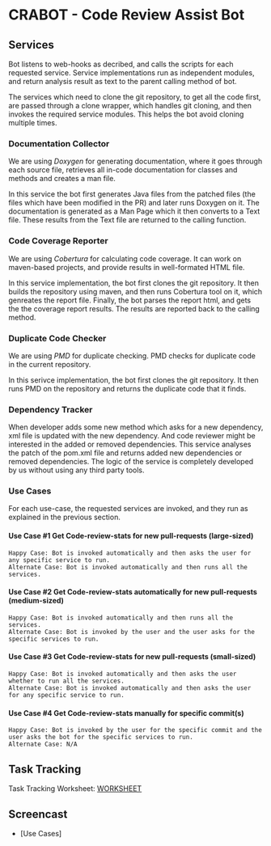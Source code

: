 # CRABOT - Code Review Assist Bot

## Services
Bot listens to web-hooks as decribed, and calls the scripts for each requested service. Service implementations run as independent modules, and return analysis result as text to the parent calling method of bot.

The services which need to clone the git repository, to get all the code first, are passed through a clone wrapper, which handles git cloning, and then invokes the required service modules. This helps the bot avoid cloning multiple times. 


### Documentation Collector

We are using *Doxygen* for generating documentation, where it goes through each source file, retrieves all in-code documentation for classes and methods and creates a man file. 

In this service the bot first generates Java files from the patched files (the files which have been modified in the PR) and later runs Doxygen on it. The documentation is generated as a Man Page which it then converts to a Text file. These results from the Text file are returned to the calling function.

### Code Coverage Reporter

We are using *Cobertura* for calculating code coverage. It can work on maven-based projects, and provide results in well-formated HTML file.

In this service implementation, the bot first clones the git repository. It then builds the repository using maven, and then runs Cobertura tool on it, which genreates the report file.
Finally, the bot parses the report html, and gets the the coverage report results. The results are reported back to the calling method.

### Duplicate Code Checker

We are using *PMD* for duplicate checking.  PMD checks for duplicate code in the current repository. 

In this serivce implementation, the bot first clones the git repository. It then runs PMD on the repository and returns the duplicate code that it finds.

### Dependency Tracker

When developer adds some new method which asks for a new dependency, xml file is updated with the new dependency.
And code reviewer might be interested in the added or removed dependencies. This service analyses the patch of the pom.xml file and returns added new dependencies or removed dependencies. The logic of the service is completely developed by us without using any third party tools.


### Use Cases

For each use-case, the requested services are invoked, and they run as explained in the previous section.

#### Use Case #1 Get Code-review-stats for new pull-requests (large-sized)

	Happy Case: Bot is invoked automatically and then asks the user for any specific service to run.
	Alternate Case: Bot is invoked automatically and then runs all the services. 


#### Use Case #2 Get Code-review-stats automatically for new pull-requests (medium-sized) 

	Happy Case: Bot is invoked automatically and then runs all the services. 
	Alternate Case: Bot is invoked by the user and the user asks for the specific services to run. 


#### Use Case #3 Get Code-review-stats for new pull-requests (small-sized) 

	Happy Case: Bot is invoked automatically and then asks the user whether to run all the services. 
	Alternate Case: Bot is invoked automatically and then asks the user for any specific service to run.


#### Use Case #4 Get Code-review-stats manually for specific commit(s)

	Happy Case: Bot is invoked by the user for the specific commit and the user asks the bot for the specific services to run. 
	Alternate Case: N/A


## Task Tracking

Task Tracking Worksheet: [WORKSHEET](WORKSHEET.md)

## Screencast

+ [Use Cases] 

